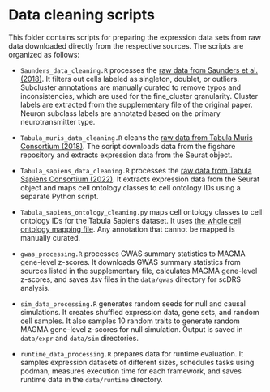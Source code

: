 # Data cleaning scripts

This folder contains scripts for preparing the expression data sets from raw data downloaded directly from the respective sources. The scripts are organized as follows:

- `Saunders_data_cleaning.R` processes the [raw data from Saunders et al. (2018)](ttp://dropviz.org/). It filters out cells labeled as singleton, doublet, or outliers.
Subcluster annotations are manually curated to remove typos and inconsistencies, which are used for the fine_cluster granularity.
Cluster labels are extracted from the supplementary file of the original paper. Neuron subclass labels are annotated based on the primary neurotransmitter type.

- `Tabula_muris_data_cleaning.R` cleans the [raw data from Tabula Muris Consortium (2018)](https://figshare.com/projects/Tabula_Muris_Transcriptomic_characterization_of_20_organs_and_tissues_from_Mus_musculus_at_single_cell_resolution/27733.). The script downloads data from the figshare repository and extracts expression data from the Seurat object.

- `Tabula_sapiens_data_cleaning.R` processes the [raw data from Tabula Sapiens Consortium (2022)]( https://figshare.com/projects/Tabula_Sapiens/100973). It extracts expression data from the Seurat object and maps cell ontology classes to cell ontology IDs using a separate Python script.

- `Tabula_sapiens_ontology_cleaning.py` maps cell ontology classes to cell ontology IDs for the Tabula Sapiens dataset. It uses [the whole cell ontology mapping file](https://obofoundry.org/ontology/cl.html). Any annotation that cannot be mapped is manually curated.

- `gwas_processing.R` processes GWAS summary statistics to MAGMA gene-level z-scores. It downloads GWAS summary statistics from sources listed in the supplementary file, calculates MAGMA gene-level z-scores, and saves .tsv files in the `data/gwas` directory for scDRS analysis.

- `sim_data_processing.R` generates random seeds for null and causal simulations. It creates shuffled expression data, gene sets, and random cell samples. It also samples 10 random traits to generate random MAGMA gene-level z-scores for null simulation. Output is saved in `data/expr` and `data/sim` directories.

- `runtime_data_processing.R` prepares data for runtime evaluation. It samples expression datasets of different sizes, schedules tasks using podman, measures execution time for each framework, and saves runtime data in the `data/runtime` directory.
